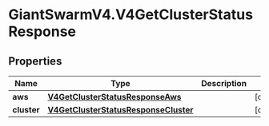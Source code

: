 # GiantSwarmV4.V4GetClusterStatusResponse

## Properties
Name | Type | Description | Notes
------------ | ------------- | ------------- | -------------
**aws** | [**V4GetClusterStatusResponseAws**](V4GetClusterStatusResponseAws.md) |  | [optional] 
**cluster** | [**V4GetClusterStatusResponseCluster**](V4GetClusterStatusResponseCluster.md) |  | [optional] 


